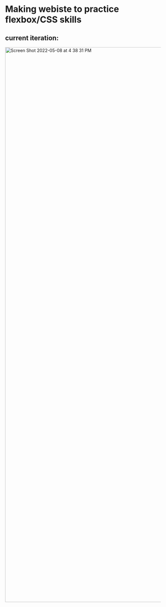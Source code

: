<h1>Making webiste to practice flexbox/CSS skills</h1>
<h2>current iteration:</h2>
<img width="1792" alt="Screen Shot 2022-05-08 at 4 38 31 PM" src="https://user-images.githubusercontent.com/84037300/167320464-7ec8f7f8-1103-4642-bc84-045483022ceb.png">
